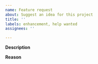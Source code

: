 ```yaml
---
name: Feature request
about: Suggest an idea for this project
title: ''
labels: enhancement, help wanted
assignees: ''

---
```


**Description**
<!--
A clear and concise feature description.
-->

**Reason**
<!--
It would help us to understand the reason why we should implement such logic.
-->
